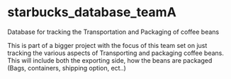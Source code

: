 # starbucks_database_teamA
Database for tracking the Transportation and Packaging of coffee beans

This is part of a bigger project with the focus of this team set on just tracking the various aspects of Transporting and packaging coffee beans. This will include both the exporting side, how the beans are packaged (Bags, containers, shipping option, ect..) 
